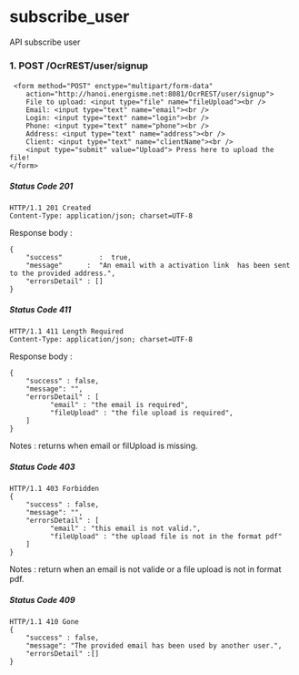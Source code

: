 # subscribe_user
API subscribe user

### 1. POST /OcrREST/user/signup
####    
     <form method="POST" enctype="multipart/form-data"
 		action="http://hanoi.energisme.net:8081/OcrREST/user/signup">
		File to upload: <input type="file" name="fileUpload"><br /> 
		Email: <input type="text" name="email"><br /> 
		Login: <input type="text" name="login"><br />
		Phone: <input type="text" name="phone"><br /> 
		Address: <input type="text" name="address"><br /> 
		Client: <input type="text" name="clientName"><br /> 
		<input type="submit" value="Upload"> Press here to upload the file!
	</form>

##### Status Code 201

    HTTP/1.1 201 Created
    Content-Type: application/json; charset=UTF-8
Response body : 

    {
        "success"         :  true,
        "message"      :  "An email with a activation link  has been sent to the provided address.",
        "errorsDetail" : []
    }

##### Status Code 411
    HTTP/1.1 411 Length Required
    Content-Type: application/json; charset=UTF-8
Response body : 

    {
        "success" : false,
        "message": "",
        "errorsDetail" : [
              "email" : "the email is required",
              "fileUpload" : "the file upload is required",
        ]
    }
Notes : returns when email or filUpload is missing.

##### Status Code 403
    HTTP/1.1 403 Forbidden
    {
        "success" : false,
        "message": "",
        "errorsDetail" : [
              "email" : "this email is not valid.",
              "fileUpload" : "the upload file is not in the format pdf"
        ]
    }
Notes : return when an email is not valide or a file upload is not in format pdf.
##### Status Code 409

    HTTP/1.1 410 Gone
    {
        "success" : false,
        "message": "The provided email has been used by another user.",
        "errorsDetail" :[]
    }

